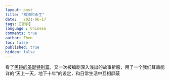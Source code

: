 ```yaml
---
layout: post
title: "孤独和永生"
date:   2021-06-17
tags: [哲学]
language : Chinese
comments: true
author: Zhen
toc: false
published: true
hidden: false
---
```

看了[黑镜的圣诞特别篇](https://movie.douban.com/subject/25964630/)，又一次被编剧深入浅出的故事折服，用了一个我们耳熟能详的“天上一天，地下十年”的设定，和日常生活中互相屏蔽
<!--stackedit_data:
eyJoaXN0b3J5IjpbLTIxMDM0NDQxOTRdfQ==
-->